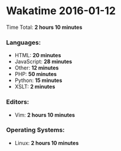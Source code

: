 # Wakatime 2016-01-12

Time Total: **2 hours 10 minutes**

### Languages:
- HTML: **20 minutes** 
- JavaScript: **28 minutes** 
- Other: **12 minutes** 
- PHP: **50 minutes** 
- Python: **15 minutes** 
- XSLT: **2 minutes** 

### Editors:
- Vim: **2 hours 10 minutes** 

### Operating Systems:
- Linux: **2 hours 10 minutes** 

